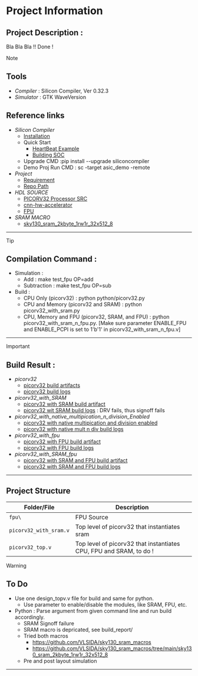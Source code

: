 # Project Information

## Project Description : 
Bla Bla Bla !! Done !

> [!NOTE]
>##  Tools
>   - _Compiler_         : Silicon Compiler, Ver 0.32.3
>   - _Simulator_        : GTK WaveVersion 
>## Reference links
>- _Silicon Compiler_
>   - [Installation](https://docs.siliconcompiler.com/en/latest/user_guide/installation.html#installation)
>   - Quick Start
>       - [HeartBeat Example](https://docs.siliconcompiler.com/en/latest/user_guide/quickstart.html#quickstart-guide)
>       - [Building SOC](https://docs.siliconcompiler.com/en/stable/user_guide/tutorials/picorv32_ram.html)
>   - Upgrade CMD :pip install --upgrade siliconcompiler
>   - Demo Proj Run CMD : sc -target asic_demo -remote
>- _Project_ 
>   - [Requirement](https://docs.google.com/document/d/1w_6TcTO9ZfsKjH5dKjGZwSfvMj4INFzu/edit?tab=t.0#heading=h.gjdgxs)
>   - [Repo Path ](https://github.com/osowatzke/picorv32)
>- _HDL SOURCE_
>   - [PICORV32 Processor SRC](https://github.com/YosysHQ/picorv32)
>   - [cnn-hw-accelerator](https://github.com/osowatzke/cnn-hw-accelerator/tree/main)
>   - [FPU](https://github.com/osowatzke/picorv32/tree/main/fpu)
>- _SRAM MACRO_
>   - [sky130_sram_2kbyte_1rw1r_32x512_8](https://github.com/VLSIDA/sky130_sram_macros/tree/main/sky130_sram_2kbyte_1rw1r_32x512_8)

---

>[!TIP]
>## Compilation Command :
>- Simulation :
>    - Add : make test_fpu OP=add
>    - Subtraction : make test_fpu OP=sub
>- Build :
>    - CPU Only (picorv32) : python python/picorv32.py
>    - CPU and Memory (picorv32 and SRAM) : python picorv32_with_sram.py
>    - CPU, Memory and FPU (picorv32, SRAM, and FPU) : python picorv32_with_sram_n_fpu.py. [Make sure parameter ENABLE_FPU and ENABLE_PCPI is set to 1'b'1' in picorv32_with_sram_n_fpu.v]


---


> [!IMPORTANT]
>   ## Build Result :
>-  _picorv32_
>    -  [picorv32 build artifacts](N/A)
>    -  [picorv32 build logs](N/A)
>-  _picorv32_with_SRAM_
>    -  [picorv32 with SRAM build artifact](https://drive.google.com/drive/folders/1HZIRYepXikbSZyNfd87qoUdz732yYRxX?usp=sharing)
>    -  [picorv32 wit SRAM build logs](https://github.com/osowatzke/picorv32/tree/main/build_reports/picorv32_sram) : DRV fails, thus signoff fails
>-  _picorv32_with_native_multipication_n_division_Enabled_
>    -  [picorv32 with native multipication and division enabled](https://drive.google.com/drive/u/1/folders/1VlnNr_21aUsA_DjHPXHZn9BB6XyD7hkd)
>    -  [picorv32 with native mult n div build logs](https://github.com/osowatzke/picorv32/tree/main/build_reports/picorv32_mult_div_en)
>-  _picorv32_with_fpu_
>    -  [picorv32 with FPU build artifact](https://drive.google.com/drive/u/1/folders/1kTCtYxuz99U9cSjo17kvR0XbPk3eu2aA)
>    -  [picorv32 with FPU build logs](https://github.com/osowatzke/picorv32/tree/main/build_reports/picorv_with_fpu)
>-  _picorv32_with_SRAM_fpu_
>    -  [picorv32 with SRAM and FPU build artifact](https://drive.google.com/drive/u/1/folders/1UcBPUZK2ttfehgvwb2NUJgJjfC84vi1s)
>    -  [picorv32 with SRAM and FPU build logs](https://github.com/osowatzke/picorv32/tree/main/build_reports/picorv32_with_sram_fpu)

---


## Project Structure

| Folder/File           | Description                                                                                 |
|-----------------------|---------------------------------------------------------------------------------------------|
| `fpu\`                | FPU Source                                                                                  |
| `picorv32_with_sram.v`| Top level of picorv32 that instantiates sram                                                |
| `picorv32_top.v`      | Top level of picorv32 that instantiates CPU, FPU and SRAM, to do !                          |

> [!WARNING] 
> ## To Do
>    - Use one design_topv.v file for build and same for python.
>        - Use parameter to enable/disable the modules, like SRAM, FPU, etc.
>    - Python : Parse argument from given command line and run build accordingly.
>        - SRAM Signoff failure
>        - SRAM macro is depricated, see build_report/
>        - Tried both macros
>            - https://github.com/VLSIDA/sky130_sram_macros
>            - https://github.com/VLSIDA/sky130_sram_macros/tree/main/sky130_sram_2kbyte_1rw1r_32x512_8
>       - Pre and post layout simulation
---

